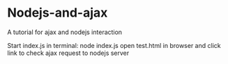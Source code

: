 Nodejs-and-ajax
===============

A tutorial for ajax and nodejs interaction

Start index.js in terminal: node index.js
open test.html in browser and click link to check ajax request to nodejs server
